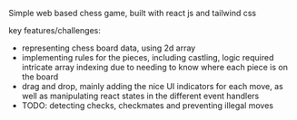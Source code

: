 Simple web based chess game, built with react js and tailwind css

key features/challenges:
- representing chess board data, using 2d array
- implementing rules for the pieces, including castling, logic required intricate array indexing due to needing to know where each piece is on the board
- drag and drop, mainly adding the nice UI indicators for each move, as well as manipulating react states in the different event handlers
- TODO: detecting checks, checkmates and preventing illegal moves